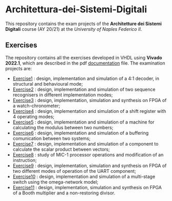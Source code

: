 # Architettura-dei-Sistemi-Digitali
This repository contains the exam projects of the **Architetture dei Sistemi Digitali** course (AY 20/21) at the *University of Naples Federico II*.

## Exercises
The repository contains all the exercises developed in VHDL using **Vivado 2022.1**, which are described in the pdf [documentation](/documentation.pdf) file. The examination projects are:
- [Exercise1](/Exercise_1) : design, implementation and simulation of a 4:1 decoder, in structural and behavioural mode;
- [Exercise2](/Exercise_2) : design, implementation and simulation of two sequence recognisers in different implementation modes;
- [Exercise3](/Exercise_3) : design, implementation, simulation and synthesis on FPGA of a watch-chronometer;
- [Exercise4](/Exercise_4) : design, implementation and simulation of a shift register with 4 operating modes;
- [Exercise5](/Exercise_5) : design, implementation and simulation of a machine for calculating the modulus between two numbers;
- [Exercise6](/Exercise_6) : design, implementation and simulation of a buffering comunication between two systems;
- [Exercise7](/Exercise_7) : design, implementation and simulation of a component to calculate the scalar product between vectors;
- [Exercise8](/Exercise_8) : study of MIC-1 processor operations and modification of an instruction;
- [Exercise9](/Exercise_9) : design, implementation, simulation and synthesis on FPGA of two different modes of operation of the UART component;
- [Exercise10](/Exercise_10) : design, implementation and simulation of a multi-stage switch using the omega-network model;
- [Exercise11](/Exercise_11) : design, implementation, simulation and synthesis on FPGA of a Booth multiplier and a non-restoring divisor.

